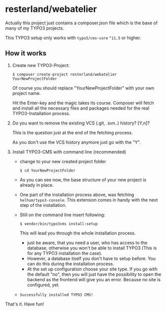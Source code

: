 # resterland/webatelier

Actually this project just contains a composer.json file which is the base of many of my TYPO3 projects.

This TYPO3 setup only works with `typo3/cms-core` `^11.5` or higher.

## How it works
1. Create new TYPO3-Project:

    `$ composer create-project resterland/webatelier YourNewProjectFolder`

    Of course you should replace "YourNewProjectFolder" with your own project name.

    Hit the Enter-key and the magic takes its course.
    Composer will fetch and install all the necessary files and packages needed for the real TYPO3-Installation process.

2. Do you want to remove the existing VCS (.git, .svn..) history? [Y,n]?

    This is the question just at the end of the fetching process.

    As you don't use the VCS history anymore just go with the "Y".
3. Install TYPO3-CMS with command line (recommended)

    - change to your new created project folder

        `$ cd YourNewProjectFolder`
    - As you can see now, the base structure of your new project is already in place.
    - One part of the installation process above, was fetching `helhum/typo3-console`. This extension comes in handy with the next step of the installation.
    - Still on the command line insert following:

      `$ vendor/bin/typo3cms install:setup`

      This will lead you through the whole installation process.

        - just be aware, that you need a user, who has access to the database, otherwise you won't be able to install
          TYPO3 (This is for any TYPO3 installation the case).
        - However, a database itself you don't have to setup before. You can do this during the installation process.
        - At the set up configuration choose your site type. If you go with the default "no", then you will just have
          the possibility to open the backend as the frontend will give you an error. Because no site is configured,
          yet.
    - `Successfully installed TYPO3 CMS!`

That's it. Have fun!
